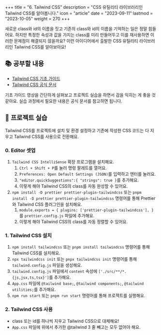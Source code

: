 +++
title = "6. Tailwind CSS"
description = "CSS 유틸리티 라이브러리인 Tailwind CSS를 알아봅니다."
icon = "article"
date = "2023-09-11"
lastmod = "2023-10-05"
weight = 270
+++

새로운 class와 id의 이름을 짓고 기존의 class와 id의 이름을 기억하는 일은 정말 힘들어요. 하지만 특정한 속성과 값을 가지는 class를 미리 만들어두고 이를 재사용하면 이러한 문제점이 해결되지 않을까요? 이런 아이디어에서 출발한 CSS 유틸리티 라이브러리인 Tailwind CSS를 알아보아요!

## 📚 공부할 내용

- [Tailwind CSS 기초 가이드](https://www.youtube.com/watch?v=xT8bFaHA0tc&list=PLkfUwwo13dlUzcBq9qnjDdybJPKZZvNI1&index=1&ab_channel=%EC%A0%9C%EC%A3%BC%EC%BD%94%EB%94%A9%EB%B2%A0%EC%9D%B4%EC%8A%A4%EC%BA%A0%ED%94%84)
- [Tailwind CSS 공식 문서](https://tailwindcss.com/docs)

기초 가이드 영상을 간단하게 살펴보고 프로젝트 실습을 하면서 감을 익히는 게 좋을 것 같아요. 실습 과정에서 필요한 내용은 공식 문서를 참고하면 됩니다.

## 🎯 프로젝트 실습

Tailwind CSS를 프로젝트에 설치 및 환경 설정하고 기존에 작성한 CSS 코드는 다 지우고 Tailwind CSS를 사용으로 전환해요.

### 0. Editor 셋업

1. `Tailwind CSS IntelliSense` 확장 프로그램을 설치해요.
   1. `Ctrl + Shift + P`를 눌러 명령 팔레트를 열어요.
   2. `Preferences: Open Default Settings (JSON)`를 입력하고 엔터를 눌러요.
   3. `"editor.quickSuggestions":{ "strings": true }`를 추가해요.
   4. 이렇게 해야 Tailwind CSS의 class를 자동 완성할 수 있어요.
2. `npm install -D prettier prettier-plugin-tailwindcss` 또는 `pnpm install -D prettier prettier-plugin-tailwindcss` 명령어를 통해 Prettier와 Tailwind CSS 플러그인을 설치해요.
   1. `module.exports = { plugins: ['prettier-plugin-tailwindcss'], }`를 `prettier.config.js` 파일에 추가해요.
   2. 이렇게 해야 Tailwind CSS의 class를 자동 정렬할 수 있어요.

### 1. Tailwind CSS 설치

1. `npm install tailwindcss` 또는 `pnpm install tailwindcss` 명령어를 통해 Tailwind CSS를 설치해요.
2. `npx tailwindcss init` 또는 `pnpx tailwindcss init` 명령어를 통해 `tailwind.config.js` 파일을 생성해요.
3. `tailwind.config.js` 파일에서 `content` 속성에 `['./src/**/*.{js,jsx,ts,tsx}']`를 추가해요. 
4. `App.css` 파일에 `@tailwind base;`, `@tailwind components;`, `@tailwind utilities;`를 추가해요.
5. `npm run start` 또는 `pnpm run start` 명령어를 통해 프로젝트를 실행해요.

### 2. Tailwind CSS 사용

- class 또는 id를 하나씩 지우고 Tailwind CSS으로 대체해요!
- `App.css` 파일에 위에서 추가한 @tailwind 3 줄 빼고는 모두 없어야 해요.
